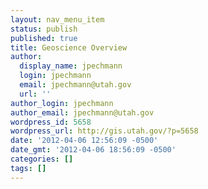 ```yaml
---
layout: nav_menu_item
status: publish
published: true
title: Geoscience Overview
author:
  display_name: jpechmann
  login: jpechmann
  email: jpechmann@utah.gov
  url: ''
author_login: jpechmann
author_email: jpechmann@utah.gov
wordpress_id: 5658
wordpress_url: http://gis.utah.gov/?p=5658
date: '2012-04-06 12:56:09 -0500'
date_gmt: '2012-04-06 18:56:09 -0500'
categories: []
tags: []
---
```


